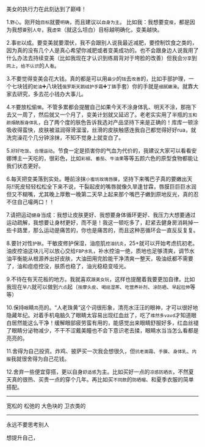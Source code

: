 美女的执行力在此刻达到了巅峰！

1.`野心`。刚开始`目标`就要`明确`，而且建议以`自身为主`。
比如我：我想要变`瘦`，都是因为我想`要`别`人夸`，我`虚荣`（就这么坦白）目标越明确化，变美越快。

2.事`密`以成。要变美就要潜伏，我不会跟别人说我最近减肥，要控制饮食之类的，因为真的没有几个人是真心希望你减肥或者变美成功的。也不会跟身边人说我用了什么办法去持续变美（比如我现在才认识到练肩背对于垮脸的改善）但我会`分享`到`网上`，`给不认识`的人`看`。

3.不要觉得变美会花大钱。真的都是可以用`最少`的`钱`去`改善`的，比如手部护理，一个七块钱的`蛇油`➕八块钱`俄罗斯天鹅绒护手霜`➕`丁腈`手套）你的手就是`细腻嫩滑`。就靠大家去研究，多去花小钱办大事儿。

4.`不`要放松偷`懒`。不管多累都会提醒自己如果今天不涂身体乳、明天不涂，那拖下去又一周了，然后就又一个月了，变美计划就又延迟了。老老实实用了半瓶的`玉和颜烟酰胺身体乳`，白了两个度的肤色告诉我选对产品坚持下来是正确的！库库一顿涂吸收得蛮快，皮肤被滋润得滑溜溜，丝滑的皮肤触感连我自己都觉得好好rua，就洗完澡花个几分钟涂抹，不知不觉身上就变白了。

5.`好好吃饭`、`合理运动`。节食一定是损害你的气血为代价的，我建议大家可以看看安娜博主一天吃的，很彩色，比如`彩椒`、`番茄`、`牛油果`等等五颜六色的原型食物都能让我们状态更好。

6.每天把变美落到实处。睡前涂抹`小蜜坊玫瑰唇膜`，坚持下来嘴巴子真的要嫩出天际!!死皮轻轻松松全下来不说，干裂起皮的嘴唇就像久旱逢甘霖，唇膜巨巨巨水润但又不糊嘴，尤其晚上厚敷一晚第二天早上起来那个嘴巴子嫩到原地反光，真的忍不住自己嘬两口！！

7.请把运动`健身`当成：我想让皮肤更好、我想要身体循环更好、我压力大想要通过运动疏解，我想要让身材更好，而不是！我这一顿吃多了，赶紧去健身房消耗掉一些卡路里，那么运动是痛苦的，你也是痛苦的，而且这种恶循环会一直反反复复。

8.要针对性`护肤`。干敏皮修护保湿，油痘肌`控油抗炎`，25+就可以开始考虑抗初老。油皮控油这块儿可以放心交给`FBP水乳`，补水控油一绝，质地也足够清爽，调节水油平衡能从根源养出好皮肤，大油田用完脸能干净清爽一整天，吸油纸都不需要了，油和痘痘控没，肤质也稳了，油光稳稳变哑光。

9.不待在有天花板的地方。我就喜欢`跟美女玩`，这样也提醒着我要更加自律。比如我现在`早八`就可以做到`六点`起（`按摩头皮`、`喝祛湿茶`、`吃营养补剂`、`涂防晒`、`早起拉伸`等等）

10.保持`眼`睛`亮`亮的。“人老珠黄”这个词很形象，清亮水汪汪的眼神，才可以很好地隐藏年纪。对着手机电脑久了眼睛太容易出现红血丝了，吃了`维然多vavd`才知道眼白居然能这么干净！缓解眼部疲劳蛮有用的，能感觉出来眼睛舒服好多，红血丝褪了眼睛分泌物减少，不干不涩戴美瞳也不会下意识老去揉，眼睛水当当怎么看都是亮亮的。

11.舍得为自己投资。炸鸡、披萨买一次我会想很久，但`抗老面霜`、`手膜`、`身体乳`、`内服`我就很舍得为自己花钱。

12.舍弃一些便宜穿搭，更以自身`舒适感`为主。比如买好一点的`凉感防晒衣`，不然夏天真的很热、买贵一点的穿个几年。再比如买`不同款`的`防晒帽`、和夏季衣服的简单搭配。

---

宽松的
松弛的
大色块的
卫衣类的

---

永远不要思考别人

想提升自己，

